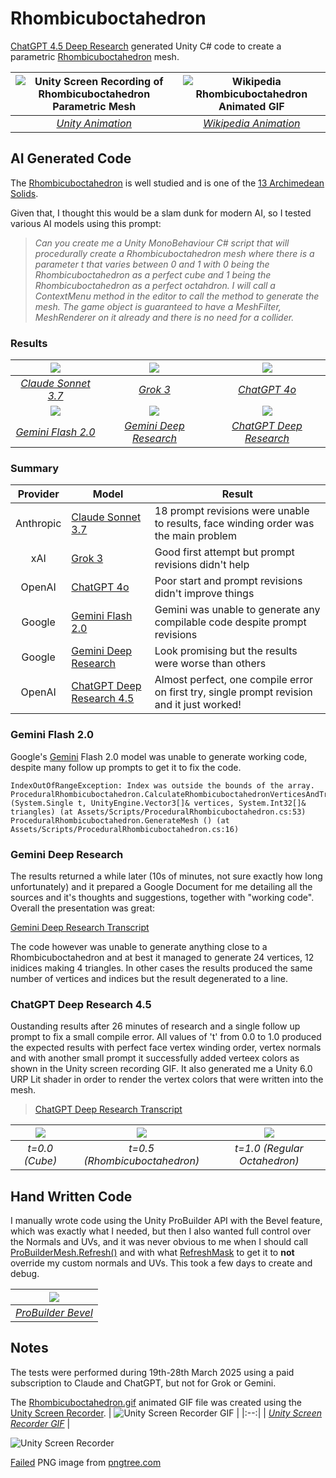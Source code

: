 # Rhombicuboctahedron

[ChatGPT 4.5 Deep Research](https://openai.com/index/introducing-deep-research/) generated Unity C# code to create a parametric [Rhombicuboctahedron](https://en.wikipedia.org/wiki/Rhombicuboctahedron) mesh.

| ![Unity Screen Recording of Rhombicuboctahedron Parametric Mesh](/docs/Rhombicuboctahedron.gif) |  ![Wikipedia Rhombicuboctahedron Animated GIF](/docs/P2-A5-P3.gif) |
|:--:|:--:|
| _[Unity Animation](https://docs.unity3d.com/Packages/com.unity.recorder@5.1/manual/index.html)_ | _[Wikipedia Animation](https://en.wikipedia.org/wiki/Rhombicuboctahedron)_ |

## AI Generated Code

The [Rhombicuboctahedron](https://en.wikipedia.org/wiki/Rhombicuboctahedron) is well studied and is one of the [13 Archimedean Solids](https://en.wikipedia.org/wiki/Archimedean_solid).

Given that, I thought this would be a slam dunk for modern AI, so I tested various AI models using this prompt:
> _Can you create me a Unity MonoBehaviour C# script that will procedurally create a Rhombicuboctahedron mesh where there is a parameter t that varies between 0 and 1 with 0 being the Rhombicuboctahedron as a perfect cube and 1 being the Rhombicuboctahedron as a perfect octahdron. I will call a ContextMenu method in the editor to call the method to generate the mesh. The game object is guaranteed to have a MeshFilter, MeshRenderer on it already and there is no need for a collider._

### Results

| ![](/docs/Claude.png) | ![](/docs/Grok.png) | ![](/docs/ChatGPT.png) |
|:-:|:--:|:--:|
| _[Claude Sonnet 3.7](https://www.anthropic.com/claude/sonnet)_ | _[Grok 3](https://grok.com/)_ | _[ChatGPT 4o](https://chatgpt.com/)_ |
| ![](/docs/Gemini.png) | ![](/docs/Gemini-DeepResearch.png) | ![](/docs/Rhombicuboctahedron-320x320.gif) |
| _[Gemini Flash 2.0](https://gemini.google/)_ | _[Gemini Deep Research](https://gemini.google/)_ | _[ChatGPT Deep Research](https://openai.com/index/introducing-gpt-4-5/)_ |

### Summary

| Provider | Model | Result |
|:--:|--|--|
| Anthropic | [Claude Sonnet 3.7](https://www.anthropic.com/claude/sonnet) | 18 prompt revisions were unable to results, face winding order was the main problem |
| xAI | [Grok 3](https://grok.com/) | Good first attempt but prompt revisions didn't help |
| OpenAI | [ChatGPT 4o](https://chatgpt.com/) | Poor start and prompt revisions didn't improve things |
| Google | [Gemini Flash 2.0](https://gemini.google/) | Gemini was unable to generate any compilable code despite prompt revisions |
| Google | [Gemini Deep Research](https://gemini.google/) | Look promising but the results were worse than others |
| OpenAI | [ChatGPT Deep Research 4.5](https://openai.com/index/introducing-gpt-4-5/) | Almost perfect, one compile error on first try, single prompt revision and it just worked! |

### Gemini Flash 2.0

Google's [Gemini](https://gemini.google/) Flash 2.0 model was unable to generate working code, despite many follow up prompts to get it to fix the code.

```
IndexOutOfRangeException: Index was outside the bounds of the array.
ProceduralRhombicuboctahedron.CalculateRhombicuboctahedronVerticesAndTriangles (System.Single t, UnityEngine.Vector3[]& vertices, System.Int32[]& triangles) (at Assets/Scripts/ProceduralRhombicuboctahedron.cs:53)
ProceduralRhombicuboctahedron.GenerateMesh () (at Assets/Scripts/ProceduralRhombicuboctahedron.cs:16)
```

### Gemini Deep Research 

The results returned a while later (10s of minutes, not sure exactly how long unfortunately) and it prepared a Google Document for me detailing all the sources and it's thoughts and suggestions, together with "working code". Overall the presentation was great:

[Gemini Deep Research Transcript](https://docs.google.com/document/d/10nyRoulTEgFuvTiwIbM9txLCUbPuh6JCgWq644082Cw/edit?usp=sharing)

The code however was unable to generate anything close to a Rhombicuboctahedron and at best it managed to generate 24 vertices, 12 inidices making 4 triangles. In other cases the results produced the same number of vertices and indices but the result degenerated to a line.

### ChatGPT Deep Research 4.5

Oustanding results after 26 minutes of research and a single follow up prompt to fix a small compile error. All values of 't' from 0.0 to 1.0 produced the expected results with perfect face vertex winding order, vertex normals and with another small prompt it successfully added verteex colors as shown in the Unity screen recording GIF. It also generated me a Unity 6.0 URP Lit shader in order to render the vertex colors that were written into the mesh.

> [ChatGPT Deep Research Transcript](https://chatgpt.com/share/67e6f9a5-daa0-8007-9022-af811ec9d063)

| ![](/docs/ChatGPT-DeepResearch-t=0.png) | ![](/docs/ChatGPT-DeepResearch-t=0.5.png) | ![](/docs/ChatGPT-DeepResearch-t=1.png) |
|:--:|:--:|:--:|
| _t=0.0 (Cube)_ | _t=0.5 (Rhombicuboctahedron)_ | _t=1.0 (Regular Octahedron)_ |


## Hand Written Code

I manually wrote code using the Unity ProBuilder API with the Bevel feature, which was exactly what I needed, but then I also wanted full control over the Normals and UVs, and it was never obvious to me when I should call [ProBuilderMesh.Refresh()](https://docs.unity3d.com/Packages/com.unity.probuilder@6.0/api/UnityEngine.ProBuilder.ProBuilderMesh.html#UnityEngine.ProBuilder.ProBuilderMesh.Refresh(UnityEngine.ProBuilder.RefreshMask)) and with what [RefreshMask](https://docs.unity3d.com/Packages/com.unity.probuilder@6.0/api/UnityEngine.ProBuilder.RefreshMask.html) to get it to **not** override my custom normals and UVs. This took a few days to create and debug.

| ![](/docs/ProBuilder%20Bevel.png) |
|:--:|
| _[ProBuilder Bevel](https://docs.unity3d.com/Packages/com.unity.probuilder@6.0/manual/Edge_Bevel.html)_ |


## Notes

The tests were performed during 19th-28th March 2025 using a paid subscription to Claude and ChatGPT, but not for Grok or Gemini.

The [Rhombicuboctahedron.gif](/docs/Rhombicuboctahedron.gif) animated GIF file was created using the [Unity Screen Recorder](https://docs.unity3d.com/Packages/com.unity.recorder@5.1/manual/index.html).
| ![Unity Screen Recorder GIF](/docs/Rhombicuboctahedron-GitHubPreview.gif) |
|:--:|
| _[Unity Screen Recorder GIF](https://docs.unity3d.com/Packages/com.unity.recorder@5.1/manual/index.html)_ |

![Unity Screen Recorder](/docs/UnityScreenRecorder.png)

[Failed](/docs/Gemini.png) PNG image from [pngtree.com](https://pngtree.com/freepng/failed-icon_6612292.html)

